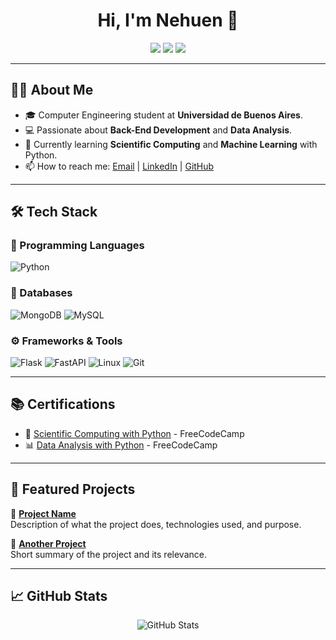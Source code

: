 
<h1 align="center">Hi, I'm Nehuen 👋</h1>

<p align="center">
  <img src="https://img.shields.io/badge/Back--End%20Developer-%2300A86B?style=for-the-badge">
  <img src="https://img.shields.io/badge/Python%20Enthusiast-%2314354C?style=for-the-badge&logo=python&logoColor=white">
  <img src="https://img.shields.io/badge/Data%20Analysis-%23FFA500?style=for-the-badge&logo=chart-bar&logoColor=white">
</p>

---

## 👨‍💻 About Me
- 🎓 Computer Engineering student at **Universidad de Buenos Aires**.
- 💻 Passionate about **Back-End Development** and **Data Analysis**.
- 🧠 Currently learning **Scientific Computing** and **Machine Learning** with Python.
- 📫 How to reach me: [Email](mailto:nehuenkendziura@gmail.com) | [LinkedIn](https://www.linkedin.com/in/nehuen-kendziura/) | [GitHub](https://github.com/Nehuenkend)

---

## 🛠 Tech Stack
### 🚀 Programming Languages
![Python](https://img.shields.io/badge/Python%20-%2314354C.svg?style=for-the-badge&logo=python&logoColor=white)

### 💾 Databases
![MongoDB](https://img.shields.io/badge/MongoDB-%2347A248.svg?style=for-the-badge&logo=mongodb&logoColor=white)
![MySQL](https://img.shields.io/badge/MySQL-%2300758F.svg?style=for-the-badge&logo=mysql&logoColor=white)

### ⚙️ Frameworks & Tools
![Flask](https://img.shields.io/badge/Flask-%23000000.svg?style=for-the-badge&logo=flask&logoColor=white)
![FastAPI](https://img.shields.io/badge/FastAPI-%2300C7B7.svg?style=for-the-badge&logo=fastapi&logoColor=white)
![Linux](https://img.shields.io/badge/Linux-%23FCC624.svg?style=for-the-badge&logo=linux&logoColor=black)
![Git](https://img.shields.io/badge/Git-%23F05032.svg?style=for-the-badge&logo=git&logoColor=white)

---

## 📚 Certifications
- 🏅 [Scientific Computing with Python](https://www.freecodecamp.org/certification/fcc8ee252ec-2f68-449c-94d0-e4730ac5d58b/scientific-computing-with-python-v7) - FreeCodeCamp
- 📊 [Data Analysis with Python](https://www.freecodecamp.org/certification/fcc8ee252ec-2f68-449c-94d0-e4730ac5d58b/data-analysis-with-python-v7) - FreeCodeCamp

---

## 📂 Featured Projects
🔹 **[Project Name]([https://github.com/Nehuenkend/Project-Repo](https://github.com/Nehuenkend/Users_API))**  
Description of what the project does, technologies used, and purpose.  

🔹 **[Another Project](https://github.com/Nehuenkend/Another-Repo)**  
Short summary of the project and its relevance.

---

## 📈 GitHub Stats
<p align="center">
  <img src="https://github-readme-stats.vercel.app/api?username=Nehuenkend&show_icons=true&theme=radical" alt="GitHub Stats">
</p>


